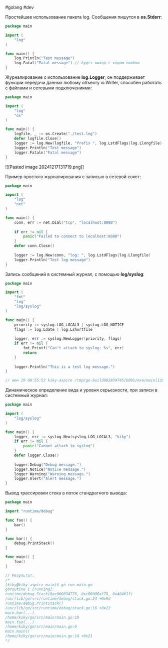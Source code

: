 #golang #dev 

Простейшее использование пакета log. Сообщения пишутся в **os.Stderr**:
```go
package main

import (
	"log"
)

func main() {
	log.Println("Test message")
	log.Fatal("Fatal message") // будет выход с кодом ошибки
}
```

Журналирование с использование **log.Logger**, он поддерживает функции передачи данных любому объекту io.Writer, способен работать с файлами и сетевыми подключениями:
```go
package main

import (
	"log"
	"os"
)

func main() {
	logfile, _ := os.Create("./test.log")
	defer logfile.Close()
	logger := log.New(logfile, "Prefix ", log.LstdFlags|log.Llongfile)
	logger.Println("Test message")
	logger.Fataln("Fatal message")
}
```

![[Pasted image 20241217131719.png]]

Пример простого журналирования с записью в сетевой сокет:
```go
package main

import (
	"log"
	"net"
)

func main() {
	conn, err := net.Dial("tcp", "localhost:8080")
	
	if err != nil {
		panic("Failed to connect to localhost:8080")
	}
	defer conn.Close()
	
	logger := log.New(conn, "log: ", log.LstdFlags|log.Llongfile)
	logger.Println("Test log message")
}
```

Запись сообщений в системный журнал, с помощью **log/syslog**:
```go
package main

import (
	"fmt"
	"log"
	"log/syslog"
)

func main() {
	priority := syslog.LOG_LOCAL3 | syslog.LOG_NOTICE
	flags := log.Ldate | log.Lshortfile
	
	logger, err := syslog.NewLogger(priority, flags)
	if err != nil {
		fmt.Printf("Can't attach to syslog: %s", err)
		return
	}
	
	logger.Println("This is a test log message.")
}

// июн 19 00:55:52 kiky-aspire /tmp/go-build002934745/b001/exe/main[12988]: 2020/06/19 main.go:17: This is a test log message.
```

Динамическое определение вида и уровня серьезности, при записи в системный журнал:
```go
package main

import (
	"log/syslog"
)

func main() {
	logger, err := syslog.New(syslog.LOG_LOCAL3, "kiky")
	if err != nil {
		panic("Cannot attach to syslog")
	}
	defer logger.Close()
	
	logger.Debug("Debug message.")
	logger.Notice("Notice message.")
	logger.Warning("Warning message.")
	logger.Alert("Alert message.")
}
```

Вывод трассировки стека в поток стандратного вывода:
```go
package main

import "runtime/debug"

func foo() {
	bar()
}

func bar() {
	debug.PrintStack()
}

func main() {
	foo()
}

// Результат:
/*
[kiky@kiky-aspire main]$ go run main.go
goroutine 1 [running]:
runtime/debug.Stack(0xc000034778, 0xc00006af78, 0x40461f)
/usr/lib/go/src/runtime/debug/stack.go:24 +0x9d
runtime/debug.PrintStack()
/usr/lib/go/src/runtime/debug/stack.go:16 +0x22
main.bar(...)
/home/kiky/go/src/main/main.go:10
main.foo(...)
/home/kiky/go/src/main/main.go:6
main.main()
/home/kiky/go/src/main/main.go:14 +0x21
*/
```